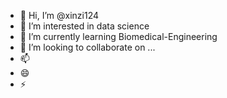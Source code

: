 - 👋 Hi, I’m @xinzi124
- 👀 I’m interested in data science
- 🌱 I’m currently learning Biomedical-Engineering
- 💞️ I’m looking to collaborate on ...
- 📫 
- 😄 
- ⚡

<!---
xinzi124/xinzi124 is a ✨ special ✨ repository because its `README.md` (this file) appears on your GitHub profile.
You can click the Preview link to take a look at your changes.
--->
